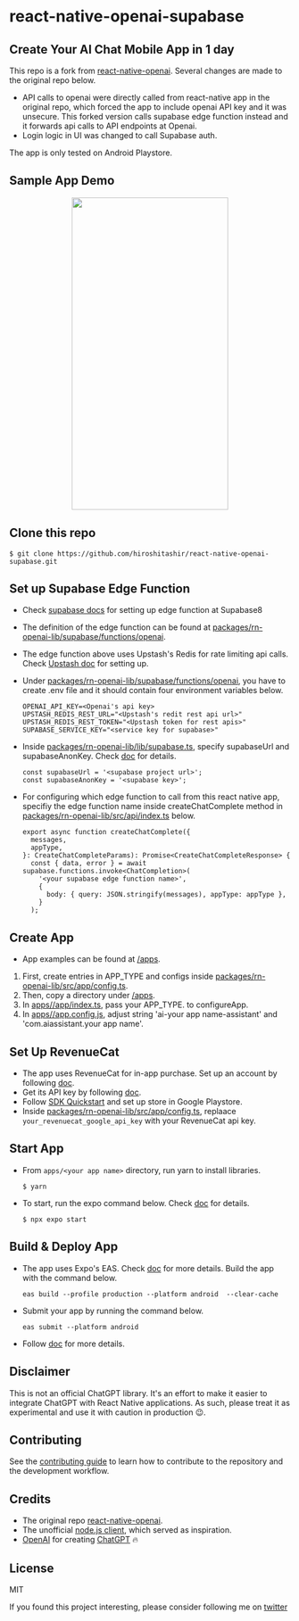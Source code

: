 # react-native-openai-supabase

## Create Your AI Chat Mobile App in 1 day
This repo is a fork from [react-native-openai](https://github.com/candlefinance/react-native-openai). Several changes are made to the original repo below.

- API calls to openai were directly called from react-native app in the original repo, which forced the app to include openai API key and it was unsecure. This forked version calls supabase edge function instead and it forwards api calls to API endpoints at Openai.
- Login logic in UI was changed to call Supabase auth.

The app is only tested on Android Playstore.

## Sample App Demo
<center>
  <img src="https://github.com/hiroshitashir/react-native-openai-supabase/blob/main/apps/comedian/ai-joke-demo.gif" width="280" height="560"/>
</center>

## Clone this repo

```$ git clone https://github.com/hiroshitashir/react-native-openai-supabase.git```

## Set up Supabase Edge Function
- Check [supabase docs](https://supabase.com/docs/guides/functions/quickstart) for setting up edge function at Supabase8
- The definition of the edge function can be found at [packages/rn-openai-lib/supabase/functions/openai](https://github.com/hiroshitashir/react-native-openai-supabase/tree/main/packages/rn-openai-lib/supabase/functions/openai).
- The edge function above uses Upstash's Redis for rate limiting api calls. Check [Upstash doc](https://upstash.com/docs/redis/overall/getstarted) for setting up.
- Under [packages/rn-openai-lib/supabase/functions/openai](https://github.com/hiroshitashir/react-native-openai-supabase/tree/main/packages/rn-openai-lib/supabase/functions/openai), you have to create .env file and it should contain four environment variables below.
  ```
  OPENAI_API_KEY=<Openai's api key>
  UPSTASH_REDIS_REST_URL="<Upstash's redit rest api url>"
  UPSTASH_REDIS_REST_TOKEN="<Upstash token for rest apis>"
  SUPABASE_SERVICE_KEY="<service key for supabase>"
  ```
- Inside [packages/rn-openai-lib/lib/supabase.ts](https://github.com/hiroshitashir/react-native-openai-supabase/blob/main/packages/rn-openai-lib/lib/supabase.ts), specify supabaseUrl and supabaseAnonKey. Check [doc](https://supabase.com/docs/reference/javascript/initializing) for details.
  ```
  const supabaseUrl = '<supabase project url>';
  const supabaseAnonKey = '<supabase key>';
  ```

- For configuring which edge function to call from this react native app, specifiy the edge function name inside createChatComplete method in [packages/rn-openai-lib/src/api/index.ts](https://github.com/hiroshitashir/react-native-openai-supabase/blob/main/packages/rn-openai-lib/src/api/index.ts) below.
  ```
  export async function createChatComplete({
    messages,
    appType,
  }: CreateChatCompleteParams): Promise<CreateChatCompleteResponse> {
    const { data, error } = await supabase.functions.invoke<ChatCompletion>(
      '<your supabase edge function name>',
      {
        body: { query: JSON.stringify(messages), appType: appType },
      }
    );
  ```

## Create App
- App examples can be found at [/apps](https://github.com/hiroshitashir/react-native-openai-supabase/tree/main/apps).

1. First, create entries in APP_TYPE and configs inside [packages/rn-openai-lib/src/app/config.ts](https://github.com/hiroshitashir/react-native-openai-supabase/blob/main/packages/rn-openai-lib/src/app/config.ts).
2. Then, copy a directory under [/apps](https://github.com/hiroshitashir/react-native-openai-supabase/tree/main/apps).
3. In [apps/<app name>/app/index.ts](https://github.com/hiroshitashir/react-native-openai-supabase/blob/main/apps/comedian/app/index.tsx), pass your APP_TYPE.<your app name> to configureApp.
4. In [apps/<app name>/app.config.js](https://github.com/hiroshitashir/react-native-openai-supabase/blob/main/apps/comedian/app.config.js), adjust string 'ai-your app name-assistant' and 'com.aiassistant.your app name'.

## Set Up RevenueCat
- The app uses RevenueCat for in-app purchase. Set up an account by following [doc](https://www.revenuecat.com/docs/welcome/projects).
- Get its API key by following [doc](https://www.revenuecat.com/docs/welcome/authentication).
- Follow [SDK Quickstart](https://www.revenuecat.com/docs/getting-started/quickstart) and set up store in Google Playstore.
- Inside [packages/rn-openai-lib/src/app/config.ts](https://github.com/hiroshitashir/react-native-openai-supabase/blob/main/packages/rn-openai-lib/src/app/config.ts), replaace `your_revenuecat_google_api_key` with your RevenueCat api key.

## Start App
- From `apps/<your app name>` directory, run yarn to install libraries.

  ```$ yarn```
- To start, run the expo command below. Check [doc](https://docs.expo.dev/tutorial/create-your-first-app/#run-the-app-on-mobile-and-web) for details.

  ```$ npx expo start```

## Build & Deploy App
- The app uses Expo's EAS. Check [doc](https://docs.expo.dev/build/introduction/) for more details. Build the app with the command below.

  ```eas build --profile production --platform android  --clear-cache```
- Submit your app by running the command below.

  ```eas submit --platform android```

- Follow [doc](https://docs.expo.dev/tutorial/eas/android-production-build/) for more details.

<!-- [![npm](https://img.shields.io/npm/v/react-native-openai?color=brightgreen)](https://www.npmjs.com/package/react-native-openai)
[![npm bundle size](https://img.shields.io/bundlephobia/min/react-native-openai)](https://bundlephobia.com/result?p=react-native-openai)
![platforms: ios, android, web](https://img.shields.io/badge/platform-ios%2C%20android-blue)
[![license MIT](https://img.shields.io/badge/license-MIT-brightgreen)](https://github.com/hiroshitashir/react-native-openai/blob/master/LICENSE)
[![runs with expo](https://img.shields.io/badge/Runs%20with%20Expo-4630EB.svg?style=flat-square&logo=EXPO&labelColor=f3f3f3&logoColor=000)](https://snack.expo.dev/@hiroshitashir/react-native-openai) -->


## Disclaimer

This is not an official ChatGPT library. It's an effort to make it easier to integrate ChatGPT with React Native applications. As such, please treat it as experimental and use it with caution in production :wink:.


## Contributing

See the [contributing guide](CONTRIBUTING.md) to learn how to contribute to the repository and the development workflow.

## Credits
- The original repo [react-native-openai](https://github.com/candlefinance/react-native-openai).
- The unofficial [node.js client](https://github.com/transitive-bullshit/chatgpt-api), which served as inspiration.
- [OpenAI](https://openai.com) for creating [ChatGPT](https://openai.com/blog/chatgpt/) 🔥

## License

MIT

If you found this project interesting, please consider following me on [twitter](https://twitter.com/hiroshitashir)

